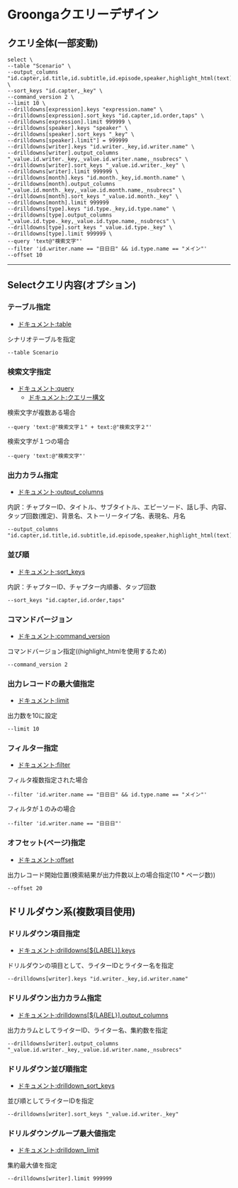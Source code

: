 # Groongaクエリーデザイン

## クエリ全体(一部変動)

```none
select \
--table "Scenario" \
--output_columns "id.capter,id.title,id.subtitle,id.episode,speaker,highlight_html(text),taps,background.name,id.type.name,expression.name,id.month.name,_key" \
--sort_keys "id.capter,_key" \
--command_version 2 \
--limit 10 \
--drilldowns[expression].keys "expression.name" \
--drilldowns[expression].sort_keys "id.capter,id.order,taps" \
--drilldowns[expression].limit 999999 \
--drilldowns[speaker].keys "speaker" \
--drilldowns[speaker].sort_keys "_key" \
--drilldowns[speaker].limit"] = 999999
--drilldowns[writer].keys "id.writer._key,id.writer.name" \
--drilldowns[writer].output_columns "_value.id.writer._key,_value.id.writer.name,_nsubrecs" \
--drilldowns[writer].sort_keys "_value.id.writer._key" \
--drilldowns[writer].limit 999999 \
--drilldowns[month].keys "id.month._key,id.month.name" \
--drilldowns[month].output_columns "_value.id.month._key,_value.id.month.name,_nsubrecs" \
--drilldowns[month].sort_keys "_value.id.month._key" \
--drilldowns[month].limit 999999
--drilldowns[type].keys "id.type._key,id.type.name" \
--drilldowns[type].output_columns "_value.id.type._key,_value.id.type.name,_nsubrecs" \
--drilldowns[type].sort_keys "_value.id.type._key" \
--drilldowns[type].limit 999999 \
--query 'text@"検索文字"'
--filter 'id.writer.name == "日日日" && id.type.name == "メイン"'
--offset 10
```

---

## Selectクエリ内容(オプション)

### テーブル指定

- [ドキュメント:table](http://groonga.org/ja/docs/reference/commands/select.html#table)

シナリオテーブルを指定

```none
--table Scenario
```

### 検索文字指定

- [ドキュメント:query](http://groonga.org/ja/docs/reference/commands/select.html#query)
  - [ドキュメント:クエリー構文](http://groonga.org/ja/docs/reference/grn_expr/query_syntax.html)

検索文字が複数ある場合

```none
--query 'text:@"検索文字１" + text:@"検索文字２"'
```

検索文字が１つの場合

```none
--query 'text:@"検索文字"'
```

### 出力カラム指定

- [ドキュメント:output_columns](http://groonga.org/ja/docs/reference/commands/select.html#output-columns)

内訳：チャプターID、タイトル、サブタイトル、エピーソード、話し手、内容、タップ回数(推定)、背景名、ストーリータイプ名、表現名、月名

```none
--output_columns "id.capter,id.title,id.subtitle,id.episode,speaker,highlight_html(text),taps,background.name,id.type.name,expression.name,id.month.name"
```

### 並び順

- [ドキュメント:sort_keys](http://groonga.org/ja/docs/reference/commands/select.html#select-sort-keys)

内訳：チャプターID、チャプター内順番、タップ回数

```none
--sort_keys "id.capter,id.order,taps"
```

### コマンドバージョン

- [ドキュメント:command_version](http://groonga.org/ja/docs/reference/command/command_version.html#command-version)

コマンドバージョン指定((highlight_htmlを使用するため)

```none
--command_version 2
```

### 出力レコードの最大値指定

- [ドキュメント:limit](http://groonga.org/ja/docs/reference/commands/select.html#limit)

出力数を10に設定

```none
--limit 10
```

### フィルター指定

- [ドキュメント:filter](http://groonga.org/ja/docs/reference/commands/select.html#search-condition-filter)

フィルタ複数指定された場合

```none
--filter 'id.writer.name == "日日日" && id.type.name == "メイン"'
```

フィルタが１のみの場合

```none
--filter 'id.writer.name == "日日日"'
```

### オフセット(ページ)指定

- [ドキュメント:offset](http://groonga.org/ja/docs/reference/commands/select.html#offset)

出力レコード開始位置(検索結果が出力件数以上の場合指定(10 * ページ数))

```none
--offset 20
```

## ドリルダウン系(複数項目使用)

### ドリルダウン項目指定

- [ドキュメント:drilldowns[${LABEL}].keys](http://groonga.org/ja/docs/reference/commands/select.html#drilldowns-label-keys)

ドリルダウンの項目として、ライターIDとライター名を指定

```none
--drilldowns[writer].keys "id.writer._key,id.writer.name"
```

### ドリルダウン出力カラム指定

- [ドキュメント:drilldowns[${LABEL}].output_columns](http://groonga.org/ja/docs/reference/commands/select.html#drilldowns-label-output-columns)

出力カラムとしてライターID、ライター名、集約数を指定

```none
--drilldowns[writer].output_columns "_value.id.writer._key,_value.id.writer.name,_nsubrecs"
```

### ドリルダウン並び順指定

- [ドキュメント:drilldown_sort_keys](http://groonga.org/ja/docs/reference/commands/select.html#drilldown-sort-keys)

並び順としてライターIDを指定

```none
--drilldowns[writer].sort_keys "_value.id.writer._key"
```

### ドリルダウングループ最大値指定

- [ドキュメント:drilldown_limit](http://groonga.org/ja/docs/reference/commands/select.html#select-drilldown-limit)

集約最大値を指定

```none
--drilldowns[writer].limit 999999
```
